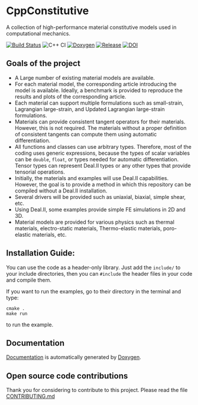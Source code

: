 # CppConstitutive
A collection of high-performance material constitutive models used in computational mechanics.

[![Build Status](https://travis-ci.com/rezarastak/CppConstitutive.svg?branch=master)](https://travis-ci.com/rezarastak/CppConstitutive)
![C++ CI](https://github.com/rezarastak/CppConstitutive/workflows/C++%20CI/badge.svg)
[![Doxygen](https://img.shields.io/badge/Documentation-Doxygen-informational)](https://rezarastak.github.io/CppConstitutive/index.html)
[![Release](https://img.shields.io/github/v/release/rezarastak/CppConstitutive)](https://github.com/rezarastak/CppConstitutive/releases)
[![DOI](https://zenodo.org/badge/225561737.svg)](https://zenodo.org/badge/latestdoi/225561737)

## Goals of the project
* A Large number of existing material models are available.
* For each material model, the corresponding article introducing the model is available. Ideally,
a benchmark is provided to reproduce the results and plots of the corresponding article.
* Each material can support multiple formulations such as small-strain, Lagrangian large-strain,
and Updated Lagrangian large-strain formulations.
* Materials can provide consistent tangent operators for their materials. However, this is not
required. The materials without a proper definition of consistent tangents can compute them using
automatic differentiation.
* All functions and classes can use arbitrary types. Therefore, most of the coding uses generic
expressions, because the types of scalar variables can be `double`, `float`, or types needed for
automatic differentiation. Tensor types can represent Deal.II types or any other types that provide
tensorial operations.
* Initially, the materials and examples will use Deal.II capabilities. However, the goal is to
provide a method in which this repository can be compiled without a Deal.II installation.
* Several drivers will be provided such as uniaxial, biaxial, simple shear, etc.
* Using Deal.II, some examples provide simple FE simulations in 2D and 3D.
* Material models are provided for various physics such as thermal materials, electro-static materials,
Thermo-elastic materials, poro-elastic materials, etc.

## Installation Guide:
You can use the code as a header-only library. Just add the `include/` to your include directories,
then you can `#include` the header files in your code and compile them.

If you want to run the examples, go to their directory in the terminal and type:
```
cmake .
make run
```
to run the example.

## Documentation
[Documentation](https://rezarastak.github.io/CppConstitutive/index.html) is automatically generated by [Doxygen](http://www.doxygen.nl).

## Open source code contributions
Thank you for considering to contribute to this project. Please read the file [CONTRIBUTING.md](CONTRIBUTING.md)

